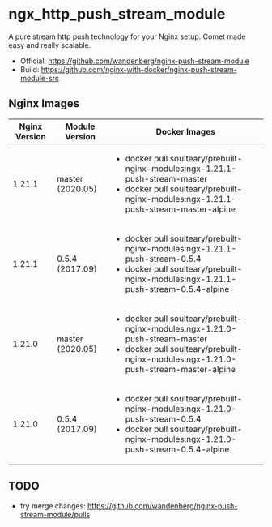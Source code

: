 # ngx_http_push_stream_module

A pure stream http push technology for your Nginx setup. Comet made easy and really scalable.

- Official: https://github.com/wandenberg/nginx-push-stream-module
- Build: https://github.com/nginx-with-docker/nginx-push-stream-module-src

## Nginx Images

<table>
    <thead>
        <tr>
            <th>Nginx Version</th>
            <th>Module Version</th>
            <th>Docker Images</th>
        </tr>
    </thead>
    <tbody>
        <tr>
            <td>1.21.1</td>
            <td>master (2020.05)</td>
            <td><ul>
                <li>docker pull soulteary/prebuilt-nginx-modules:ngx-1.21.1-push-stream-master</li>
                <li>docker pull soulteary/prebuilt-nginx-modules:ngx-1.21.1-push-stream-master-alpine</li>
            </ul></td>
        </tr>
        <tr>
            <td>1.21.1</td>
            <td>0.5.4 (2017.09)</td>
            <td><ul>
                <li>docker pull soulteary/prebuilt-nginx-modules:ngx-1.21.1-push-stream-0.5.4</li>
                <li>docker pull soulteary/prebuilt-nginx-modules:ngx-1.21.1-push-stream-0.5.4-alpine</li>
            </ul></td>
        </tr>
        <tr>
            <td>1.21.0</td>
            <td>master (2020.05)</td>
            <td><ul>
                <li>docker pull soulteary/prebuilt-nginx-modules:ngx-1.21.0-push-stream-master</li>
                <li>docker pull soulteary/prebuilt-nginx-modules:ngx-1.21.0-push-stream-master-alpine</li>
            </ul></td>
        </tr>
        <tr>
            <td>1.21.0</td>
            <td>0.5.4 (2017.09)</td>
            <td><ul>
                <li>docker pull soulteary/prebuilt-nginx-modules:ngx-1.21.0-push-stream-0.5.4</li>
                <li>docker pull soulteary/prebuilt-nginx-modules:ngx-1.21.0-push-stream-0.5.4-alpine</li>
            </ul></td>
        </tr>
    </tbody>
</table>

## TODO

- try merge changes: https://github.com/wandenberg/nginx-push-stream-module/pulls
